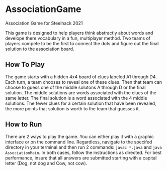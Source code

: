 # AssociationGame
Association Game for Steelhack 2021  

This game is designed to help players think abstractly about words and develope there vocabulary in a fun, multiplayer method. Two teams of players compete to be the first to connect the dots and figure out the final solution to the association board.   
  
## How To Play
The game starts with a hidden 4x4 board of clues labeled A1 through D4. Each turn, a team chooses to reveal one of these clues. Then that team can choose to guess one of the middle solutons A through D or the final solution. The middle solutions are words associated with the clues of the same letter. The final solution is a word associated with the 4 middle solutions. The fewer clues for a certain solution that have been revealed, the more points that solution is worth to the team that guesses it.

  
## How to Run
There are 2 ways to play the game. You can either play it with a graphic interface or on the command line. Regardless, navigate to the specifed directory in your terminal and then run 2 commands: `javac *.java` and `java AssociationMain`. In both cases, follow the instructions as directed. For best performance, insure that all answers are submitted starting with a capital letter (Dog, not dog and Cow, not cow).


